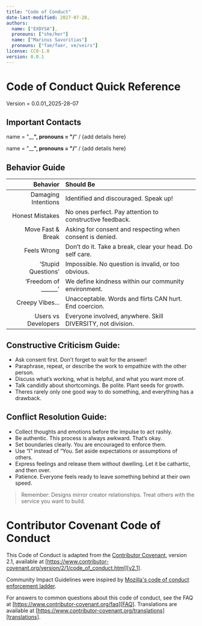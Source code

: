 ```yaml
---
title: "Code of Conduct"
date-last-modified: 2027-07-28,
authors:
  name: ["EXDYSA"],
  pronouns: ["she/her"]
  name: ["Marinus Savoritias"]
  pronouns: ["fae/faer, ve/veirs"]
license: CC0-1.0
version: 0.0.1
---
```


# Code of Conduct Quick Reference

Version = 0.0.01_2025-28-07

## Important Contacts

name = "__________", pronouns = "____/____" / {add details here}

name = "__________", pronouns = "____/____"  / {add details here}

## Behavior Guide

|             Behavior | Should Be                                                   |
| ---------------------: | :------------------------------------------------------------ |
|  Damaging Intentions | Identified and discouraged. Speak up!                       |
|      Honest Mistakes | No ones perfect. Pay attention to constructive feedback.    |
|    Move Fast & Break | Asking for consent and respecting when consent is denied.   |
|          Feels Wrong | Don’t do it. Take a break, clear your head. Do self care.  |
| ’Stupid Questions’ | Impossible. No question is invalid, or too obvious.         |
| ‘Freedom of ______' | We define kindness within our community environment.        |
|      Creepy Vibes... | Unacceptable. Words and flirts CAN hurt. End coercion.      |
|  Users vs Developers | Everyone involved, anywhere. Skill DIVERSITY, not division. |

## Constructive Criticism Guide:

- Ask consent first. Don't forget to wait for the answer!
- Paraphrase, repeat, or describe the work to empathize with the other person.
- Discuss what’s working, what is helpful, and what you want more of.
- Talk candidly about shortcomings. Be polite. Plant seeds for growth.
- Theres rarely only one good way to do something, and everything has a drawback.

## Conflict Resolution Guide:

- Collect thoughts and emotions before the impulse to act rashly.
- Be authentic. This process is always awkward. That’s okay.
- Set boundaries clearly. You are encouraged to enforce them.
- Use “I” instead of “You. Set aside expectations or assumptions of others.
- Express feelings and release them without dwelling. Let it be cathartic, and then over.
- Patience. Everyone feels ready to leave something behind at their own speed.

> Remember: Designs mirror creator relationships. Treat others with the service you want to build.

# Contributor Covenant Code of Conduct

This Code of Conduct is adapted from the [Contributor Covenant][homepage],
version 2.1, available at
[https://www.contributor-covenant.org/version/2/1/code_of_conduct.html][v2.1].

Community Impact Guidelines were inspired by
[Mozilla's code of conduct enforcement ladder][Mozilla CoC].

For answers to common questions about this code of conduct, see the FAQ at
[https://www.contributor-covenant.org/faq][FAQ]. Translations are available at
[https://www.contributor-covenant.org/translations][translations].

[homepage]: https://www.contributor-covenant.org
[v2.1]: https://www.contributor-covenant.org/version/2/1/code_of_conduct.html
[Mozilla CoC]: https://github.com/mozilla/diversity
[FAQ]: https://www.contributor-covenant.org/faq
[translations]: https://www.contributor-covenant.org/translations
